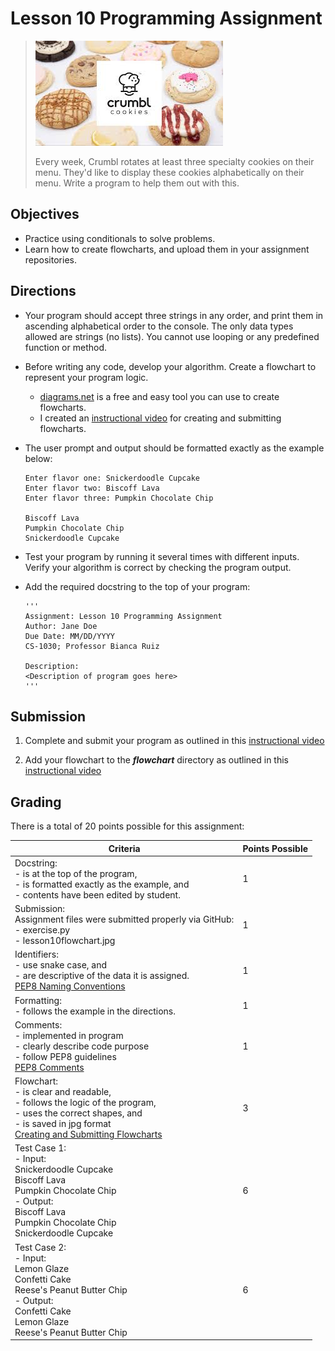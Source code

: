 # Lesson 10 Programming Assignment

> ![](/assets/crumbl.jpeg)
>
> Every week, Crumbl rotates at least three specialty cookies on their menu. They'd like to display these cookies alphabetically on their menu. Write a program to help them out with this.

## Objectives
- Practice using conditionals to solve problems.
- Learn how to create flowcharts, and upload them in your assignment repositories.

## Directions
- Your program should accept three strings in any order, and print them in ascending alphabetical order to the console. The only data types allowed are strings (no lists). You cannot use looping or any predefined function or method.

- Before writing any code, develop your algorithm. Create a flowchart to represent your program logic.
    - [diagrams.net](https://app.diagrams.net/) is a free and easy tool you can use to create flowcharts. 
    - I created an [instructional video](https://youtu.be/oy5nhA7QpNI) for creating and submitting flowcharts.
    
- The user prompt and output should be formatted exactly as the example below:
  ```
  Enter flavor one: Snickerdoodle Cupcake
  Enter flavor two: Biscoff Lava
  Enter flavor three: Pumpkin Chocolate Chip

  Biscoff Lava
  Pumpkin Chocolate Chip
  Snickerdoodle Cupcake
  ```
  
- Test your program by running it several times with different inputs. Verify your algorithm is correct by checking the program output.

- Add the required docstring to the top of your program:
  ```
  '''
  Assignment: Lesson 10 Programming Assignment
  Author: Jane Doe
  Due Date: MM/DD/YYYY
  CS-1030; Professor Bianca Ruiz

  Description:
  <Description of program goes here>
  '''
  ```
  
## Submission
1. Complete and submit your program as outlined in this [instructional video](https://youtu.be/SrJ_c8S1_D8)

2. Add your flowchart to the ***flowchart*** directory as outlined in this [instructional video](https://youtu.be/oy5nhA7QpNI)
    
## Grading
There is a total of 20 points possible for this assignment:

| Criteria | Points Possible |
|-|-|
| Docstring:<br>- is at the top of the program, <br>- is formatted exactly as the example, and<br>- contents have been edited by student. | 1 |
| Submission:<br>Assignment files were submitted properly via GitHub:<br>- exercise.py<br>- lesson10flowchart.jpg | 1 |
| Identifiers:<br>- use snake case, and<br>- are descriptive of the data it is assigned.<br>[PEP8 Naming Conventions](https://www.python.org/dev/peps/pep-0008/#naming-conventions) | 1 |
| Formatting:<br>- follows the example in the directions. | 1 |
| Comments:<br>- implemented in program<br>- clearly describe code purpose<br>- follow PEP8 guidelines<br>[PEP8 Comments](https://www.python.org/dev/peps/pep-0008/#comments) | 1 |
| Flowchart:<br>- is clear and readable,<br>- follows the logic of the program,<br>- uses the correct shapes, and<br>- is saved in jpg format<br>[Creating and Submitting Flowcharts](https://youtu.be/oy5nhA7QpNI) | 3 |
| Test Case 1:<br>- Input: <br>     Snickerdoodle Cupcake<br>     Biscoff Lava<br>     Pumpkin Chocolate Chip<br>- Output:<br>     Biscoff Lava<br>     Pumpkin Chocolate Chip<br>     Snickerdoodle Cupcake | 6 |
| Test Case 2:<br>- Input:<br>     Lemon Glaze<br>     Confetti Cake<br>     Reese's Peanut Butter Chip<br>- Output:<br>     Confetti Cake<br>     Lemon Glaze<br>     Reese's Peanut Butter Chip | 6 |
